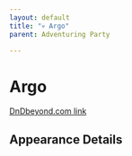 ```yaml
---
layout: default
title: "💀 Argo"
parent: Adventuring Party

---
```


# Argo

[DnDbeyond.com link]()



## Appearance Details
